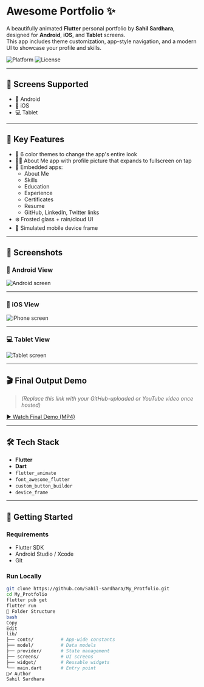 # Awesome Portfolio ✨

A beautifully animated **Flutter** personal portfolio by **Sahil Sardhara**, designed for **Android**, **iOS**, and **Tablet** screens.  
This app includes theme customization, app-style navigation, and a modern UI to showcase your profile and skills.

![Platform](https://img.shields.io/badge/platform-Flutter-blue)
![License](https://img.shields.io/badge/status-active-success)

---

## 📱 Screens Supported

- 📱 Android  
- 📱 iOS  
- 💻 Tablet  

---

## 🎨 Key Features

- 🌈 6 color themes to change the app's entire look
- 🧑‍💼 About Me app with profile picture that expands to fullscreen on tap
- 🧩 Embedded apps:
  - About Me
  - Skills
  - Education
  - Experience
  - Certificates
  - Resume
  - GitHub, LinkedIn, Twitter links
- ❄️ Frosted glass + rain/cloud UI
- 📱 Simulated mobile device frame

---

## 📸 Screenshots

### 📱 Android View  
![Android screen](https://github.com/user-attachments/assets/cb66ff0a-81ad-48bc-a340-8cf9a98f1962)

---

### 🍏 iOS View  
![iPhone screen](https://github.com/user-attachments/assets/d81d9d89-2d6b-4dc4-b17a-2de2d00b7f18)

---

### 💻 Tablet View  
![Tablet screen](https://github.com/user-attachments/assets/9ffea582-a76e-455c-90c8-9afd998b4b57)

---

## 🎬 Final Output Demo

> *(Replace this link with your GitHub-uploaded or YouTube video once hosted)*

[▶ Watch Final Demo (MP4)](https://github.com/Sahil-sardhara/My_Protfolio/assets/your-video-id.mp4)

---

## 🛠 Tech Stack

- **Flutter**
- **Dart**
- `flutter_animate`
- `font_awesome_flutter`
- `custom_button_builder`
- `device_frame`

---

## 🚀 Getting Started

### Requirements

- Flutter SDK
- Android Studio / Xcode
- Git

### Run Locally

```bash
git clone https://github.com/Sahil-sardhara/My_Protfolio.git
cd My_Protfolio
flutter pub get
flutter run
📁 Folder Structure
bash
Copy
Edit
lib/
├── conts/          # App-wide constants
├── model/          # Data models
├── provider/       # State management
├── screens/        # UI screens
├── widget/         # Reusable widgets
└── main.dart       # Entry point
🙋‍♂️ Author
Sahil Sardhara
